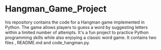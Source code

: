 # Hangman_Game_Project
his repository contains the code for a Hangman game implemented in Python. The game allows players to guess a word by suggesting letters within a limited number of attempts. It's a fun project to practice Python programming skills while also enjoying a classic word game. It contains two files , README.md and code_hangman.py.
